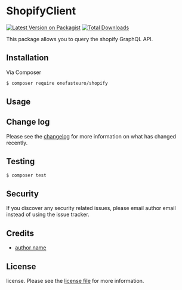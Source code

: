# ShopifyClient

[![Latest Version on Packagist][ico-version]][link-packagist]
[![Total Downloads][ico-downloads]][link-downloads]

This package allows you to query the shopify GraphQL API.

## Installation

Via Composer

``` bash
$ composer require onefasteuro/shopify
```

## Usage

## Change log

Please see the [changelog](changelog.md) for more information on what has changed recently.

## Testing

``` bash
$ composer test
```

## Security

If you discover any security related issues, please email author email instead of using the issue tracker.

## Credits

- [author name][link-author]

## License

license. Please see the [license file](license.md) for more information.

[ico-version]: https://img.shields.io/packagist/v/onefasteuro/shopify.svg?style=flat-square
[ico-downloads]: https://img.shields.io/packagist/dt/onefasteuro/shopify.svg?style=flat-square

[link-packagist]: https://packagist.org/packages/onefasteuro/shopifyclient
[link-downloads]: https://packagist.org/packages/onefasteuro/shopifyclient
[link-author]: https://github.com/onefasteuro